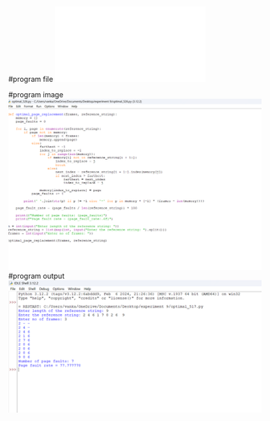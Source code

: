 #program file
![program file](optimal_526.py)

#program image
![program image](optimal_program.png)
#program output
![program output](optimal_output.png)





